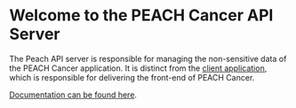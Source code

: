 # Welcome to the PEACH Cancer API Server

The Peach API server is responsible for managing the non-sensitive data of the PEACH Cancer application. It is distinct from the [client application](https://github.com/JhumanJ/client), which is responsible for delivering the front-end of PEACH Cancer.

[Documentation can be found here](https://peach-cancer.gitbooks.io/api-documentation/).
